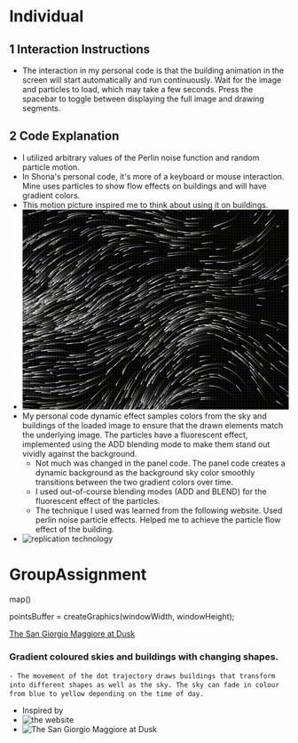 # Individual 
## 1 Interaction Instructions
- The interaction in my personal code is that the building animation in the screen will start automatically and run continuously. Wait for the image and particles to load, which may take a few seconds. Press the spacebar to toggle between displaying the full image and drawing segments.
## 2 Code Explanation
- I utilized arbitrary values of the Perlin noise function and random particle motion. 
- In Shona's personal code, it's more of a keyboard or mouse interaction. Mine uses particles to show flow effects on buildings and will have gradient colors.
- This motion picture inspired me to think about using it on buildings.
- ![floating particle ](81a4f228-2331-11eb-babe-821b356b9df2.gif)
- My personal code dynamic effect samples colors from the sky and buildings of the loaded image to ensure that the drawn elements match the underlying image. The particles have a fluorescent effect, implemented using the ADD blending mode to make them stand out vividly against the background.
  - Not much was changed in the panel code. The panel code creates a dynamic background as the background sky color smoothly transitions between the two gradient colors over time.
  - I used out-of-course blending modes (ADD and BLEND) for the fluorescent effect of the particles.
  - The technique I used was learned from the following website. Used perlin noise particle effects. Helped me to achieve the particle flow effect of the building.
- ![replication technology](https://openprocessing.org/sketch/157576)


# GroupAssignment
 
map()

pointsBuffer = createGraphics(windowWidth, windowHeight); 

[The San Giorgio Maggiore at Dusk](https://shonaliu.github.io/GroupAssignment/)

### Gradient coloured skies and buildings with changing shapes.
    - The movement of the dot trajectory draws buildings that transform into different shapes as well as the sky. The sky can fade in colour from blue to yellow depending on the time of day.
- Inspired by 
- ![the website](https://openprocessing.org/sketch/1852631)
- ![The San Giorgio Maggiore at Dusk](http://127.0.0.1:5500)